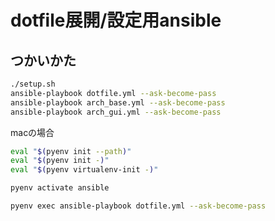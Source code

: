 # dotfile展開/設定用ansible

## つかいかた

```sh
./setup.sh
ansible-playbook dotfile.yml --ask-become-pass
ansible-playbook arch_base.yml --ask-become-pass
ansible-playbook arch_gui.yml --ask-become-pass
```

macの場合
```sh
eval "$(pyenv init --path)"
eval "$(pyenv init -)"
eval "$(pyenv virtualenv-init -)"

pyenv activate ansible

pyenv exec ansible-playbook dotfile.yml --ask-become-pass
```

